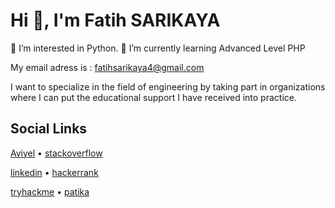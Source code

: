 # Hi 👋, I'm Fatih SARIKAYA
👀 I’m interested in Python.
🌱 I’m currently learning Advanced Level PHP

My email adress is : fatihsarikaya4@gmail.com

I want to specialize in the field of engineering by taking part in organizations where I can put the educational support I have received into practice.

## Social Links
[Aviyel](https://aviyel.com/@fatihsarikaya)  •  [stackoverflow](https://stackoverflow.com/users/13659588/fatih-sarikaya)

[linkedin](https://www.linkedin.com/in/fatihsarikaya4)   •  [hackerrank](https://www.hackerrank.com/fatihsarikaya)

[tryhackme](https://tryhackme.com/p/fatihsarikaya)      •    [patika](https://app.patika.dev/fatihsarikayaa)





